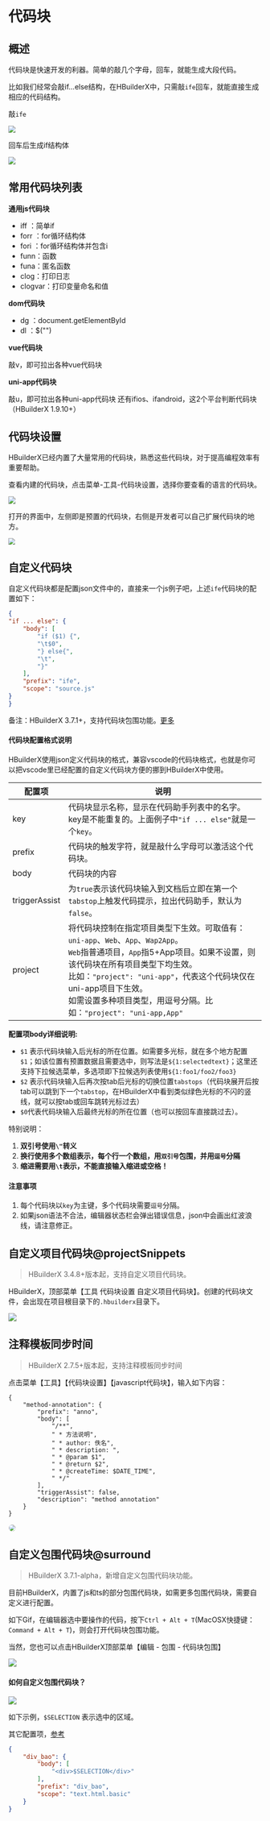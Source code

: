 # 代码块

<!--
keyword: 代码块,代码片段,Snippets,codeblocks
-->

## 概述

代码块是快速开发的利器。简单的敲几个字母，回车，就能生成大段代码。

比如我们经常会敲if...else结构，在HBuilderX中，只需敲`ife`回车，就能直接生成相应的代码结构。

敲`ife`

<img src="/static/snapshots/tutorial/snippets_3.png" style="zoom: 90%;" />

回车后生成if结构体

<img src="/static/snapshots/tutorial/snippets_4.png" style="zoom: 90%;" />

## 常用代码块列表

**通用js代码块**

- iff ：简单if
- forr ：for循环结构体
- fori ：for循环结构体并包含i
- funn：函数
- funa：匿名函数
- clog：打印日志
- clogvar：打印变量命名和值

**dom代码块**

- dg ：document.getElementById
- dl ：$("")

**vue代码块**

敲v，即可拉出各种vue代码块

**uni-app代码块**

敲u，即可拉出各种uni-app代码块
还有ifios、ifandroid，这2个平台判断代码块（HBuilderX 1.9.10+）

## 代码块设置

HBuilderX已经内置了大量常用的代码块，熟悉这些代码块，对于提高编程效率有重要帮助。

查看内建的代码块，点击菜单-工具-代码块设置，选择你要查看的语言的代码块。

<img src="/static/snapshots/tutorial/snippets_1.png" style="zoom: 90%;" />

打开的界面中，左侧即是预置的代码块，右侧是开发者可以自己扩展代码块的地方。

<img src="/static/snapshots/tutorial/snippets_2.png" style="zoom: 80%;" />


## 自定义代码块

自定义代码块都是配置json文件中的，直接来一个js例子吧，上述`ife`代码块的配置如下：

```json
{
"if ... else": {
	"body": [
		"if ($1) {",
		"\t$0",
		"} else{",
		"\t",
		"}"
	],
	"prefix": "ife",
	"scope": "source.js"
}
}
```

备注：HBuilderX 3.7.1+，支持代码块包围功能。[更多](#自定义包围代码块)

#### 代码块配置格式说明

HBuilderX使用json定义代码块的格式，兼容vscode的代码块格式，也就是你可以把vscode里已经配置的自定义代码块方便的挪到HBuilderX中使用。


|配置项			|说明																																																																													|
|--				|--																																																																														|
|key			|代码块显示名称，显示在代码助手列表中的名字。key是不能重复的。上面例子中`"if ... else"`就是一个`key`。																																																					|
|prefix			|代码块的触发字符，就是敲什么字母可以激活这个代码块。																																																																	|
|body			|代码块的内容																																																																											|
|triggerAssist	|为`true`表示该代码块输入到文档后立即在第一个`tabstop`上触发代码提示，拉出代码助手，默认为`false`。																																																						|
| project		|将代码块控制在指定项目类型下生效。可取值有：`uni-app`、`Web`、`App`、`Wap2App`。<br/>`Web`指普通项目，`App`指5+App项目。如果不设置，则该代码块在所有项目类型下均生效。<br/>比如：`"project": "uni-app"`，代表这个代码块仅在uni-app项目下生效。<br/>如需设置多种项目类型，用逗号分隔。比如：`"project": "uni-app,App"`	|

**配置项body详细说明:**

- `$1` 表示代码块输入后光标的所在位置。如需要多光标，就在多个地方配置`$1`；如该位置有预置数据且需要选中，则写法是`${1:selectedtext}`；这里还支持下拉候选菜单，多选项即下拉候选列表使用`${1:foo1/foo2/foo3}`
- `$2` 表示代码块输入后再次按tab后光标的切换位置`tabstops`（代码块展开后按tab可以跳到下一个`tabstop`，在HBuilderX中看到类似绿色光标的不闪的竖线，就可以按tab或回车跳转光标过去）
- `$0`代表代码块输入后最终光标的所在位置（也可以按回车直接跳过去）。

特别说明：
1. **双引号使用`\"`转义**
2. **换行使用多个数组表示，每个行一个数组，用`双引号`包围，并用`逗号`分隔**
3. **缩进需要用`\t`表示，不能直接输入缩进或空格！**


#### 注意事项

1. 每个代码块以`key`为主键，多个代码块需要`逗号`分隔。
2. 如果json语法不合法，编辑器状态栏会弹出错误信息，json中会画出红波浪线，请注意修正。

## 自定义项目代码块@projectSnippets

> HBuilderX 3.4.8+版本起，支持自定义项目代码块。

HBuilderX，顶部菜单【工具 代码块设置 自定义项目代码块】。创建的代码块文件，会出现在项目根目录下的`.hbuilderx`目录下。

<img src="/static/snapshots/tutorial/language/project_snippets.png" class="hd-img"/>

## 注释模板同步时间

> HBuilderX 2.7.5+版本起，支持注释模板同步时间

点击菜单【工具】【代码块设置】【javascript代码块】，输入如下内容：

```
{
    "method-annotation": {
        "prefix": "anno",
        "body": [
            "/**",
            " * 方法说明",
            " * author: 佚名",
            " * description: ",
            " * @param $1",
            " * @return $2",
            " * @createTime: $DATE_TIME",
            " */"
        ],
        "triggerAssist": false,
        "description": "method annotation"
    }
}
```

<img src="/static/snapshots/tutorial/Snippets_time.gif" style="zoom: 80%; border: 1px solid #eee;border-radius: 10px;" />

## 自定义包围代码块@surround

> HBuilderX 3.7.1-alpha，新增自定义包围代码块功能。

目前HBuilderX，内置了js和ts的部分包围代码块，如需更多包围代码块，需要自定义进行配置。

如下Gif，在编辑器选中要操作的代码，按下`Ctrl + Alt + T`(MacOSX快捷键：`Command + Alt + T`)，则会打开代码块包围功能。

当然，您也可以点击HBuilderX顶部菜单【编辑 - 包围 - 代码块包围】

![](https://web-assets.dcloud.net.cn/hbuilderx-doc/code-block-surround.gif)

#### 如何自定义包围代码块？

![](https://web-assets.dcloud.net.cn/hbuilderx-doc/code-block-surround-example.gif)

如下示例，`$SELECTION` 表示选中的区域。

其它配置项，[参考](#代码块配置格式说明)

```json
{
	"div_bao": {
		"body": [
			"<div>$SELECTION</div>"
		],
		"prefix": "div_bao",
		"scope": "text.html.basic"
	}
}
```
